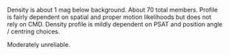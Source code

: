 Density is about 1 mag below background. 
About 70 total members.
Profile is fairly dependent on spatial and proper motion likelihoods but does not rely on CMD. 
Density profile is mildly dependent on PSAT and position angle / centring choices. 

Moderately unreliable.
